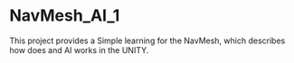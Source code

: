 # NavMesh_AI_1
This project provides a Simple learning for the NavMesh, which describes how does and AI works in the UNITY.
